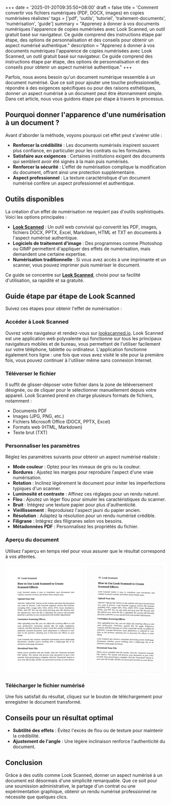 +++
date = '2025-01-20T09:35:50+08:00'
draft = false
title = 'Comment convertir vos fichiers numériques (PDF, DOCX, images) en copies numérisées réalistes'
tags = ['pdf', 'outils', 'tutoriel', 'traitement-documents', 'numérisation', 'guide']
summary = "Apprenez à donner à vos documents numériques l'apparence de copies numérisées avec Look Scanned, un outil gratuit basé sur navigateur. Ce guide comprend des instructions étape par étape, des options de personnalisation et des conseils pour obtenir un aspect numérisé authentique."
description = "Apprenez à donner à vos documents numériques l'apparence de copies numérisées avec Look Scanned, un outil gratuit basé sur navigateur. Ce guide comprend des instructions étape par étape, des options de personnalisation et des conseils pour obtenir un aspect numérisé authentique."
+++

Parfois, nous avons besoin qu'un document numérique ressemble à un document numérisé. Que ce soit pour ajouter une touche professionnelle, répondre à des exigences spécifiques ou pour des raisons esthétiques, donner un aspect numérisé à un document peut être étonnamment simple. Dans cet article, nous vous guidons étape par étape à travers le processus.

## Pourquoi donner l'apparence d'une numérisation à un document ?

Avant d'aborder la méthode, voyons pourquoi cet effet peut s'avérer utile :

- **Renforcer la crédibilité** : Les documents numérisés inspirent souvent plus confiance, en particulier pour les contrats ou les formulaires.
- **Satisfaire aux exigences** : Certaines institutions exigent des documents qui semblent avoir été signés à la main puis numérisés.
- **Renforcer la sécurité** : L'effet de numérisation complique la modification du document, offrant ainsi une protection supplémentaire.
- **Aspect professionnel** : La texture caractéristique d'un document numérisé confère un aspect professionnel et authentique.

## Outils disponibles

La création d'un effet de numérisation ne requiert pas d'outils sophistiqués. Voici les options principales :

- **[Look Scanned](https://lookscanned.io)** : Un outil web convivial qui convertit les PDF, images, fichiers DOCX, PPTX, Excel, Markdown, HTML et TXT en documents à l'aspect numérisé authentique.
- **Logiciels de traitement d'image** : Des programmes comme Photoshop ou GIMP permettent d'appliquer des effets de numérisation, mais demandent une certaine expertise.
- **Numérisation traditionnelle** : Si vous avez accès à une imprimante et un scanner, vous pouvez imprimer puis numériser le document.

Ce guide se concentre sur **[Look Scanned](https://lookscanned.io)**, choisi pour sa facilité d'utilisation, sa rapidité et sa gratuité.

## Guide étape par étape de Look Scanned

Suivez ces étapes pour obtenir l'effet de numérisation :

### Accéder à Look Scanned

Ouvrez votre navigateur et rendez-vous sur [lookscanned.io](https://lookscanned.io/scan). Look Scanned est une application web polyvalente qui fonctionne sur tous les principaux navigateurs mobiles et de bureau, vous permettant de l'utiliser facilement sur votre téléphone, tablette ou ordinateur. L'application fonctionne également hors ligne : une fois que vous avez visité le site pour la première fois, vous pouvez continuer à l'utiliser même sans connexion Internet.

### Téléverser le fichier

Il suffit de glisser-déposer votre fichier dans la zone de téléversement désignée, ou de cliquer pour le sélectionner manuellement depuis votre appareil. Look Scanned prend en charge plusieurs formats de fichiers, notamment :

- Documents PDF
- Images (JPG, PNG, etc.)
- Fichiers Microsoft Office (DOCX, PPTX, Excel)
- Formats web (HTML, Markdown)
- Texte brut (TXT)

### Personnaliser les paramètres

Réglez les paramètres suivants pour obtenir un aspect numérisé réaliste :

- **Mode couleur** : Optez pour les niveaux de gris ou la couleur.
- **Bordures** : Ajustez les marges pour reproduire l'aspect d'une vraie numérisation.
- **Rotation** : Inclinez légèrement le document pour imiter les imperfections typiques d'un scanner.
- **Luminosité et contraste** : Affinez ces réglages pour un rendu naturel.
- **Flou** : Ajoutez un léger flou pour simuler les caractéristiques du scanner.
- **Bruit** : Intégrez une texture papier pour plus d'authenticité.
- **Vieillissement** : Reproduisez l'aspect jauni du papier ancien.
- **Résolution** : Adaptez la résolution pour un rendu numérisé crédible.
- **Filigrane** : Intégrez des filigranes selon vos besoins.
- **Métadonnées PDF** : Personnalisez les propriétés du fichier.

### Aperçu du document

Utilisez l'aperçu en temps réel pour vous assurer que le résultat correspond à vos attentes.

![Aperçu en temps réel de Look Scanned](./look-scanned-preview.webp)

### Télécharger le fichier numérisé

Une fois satisfait du résultat, cliquez sur le bouton de téléchargement pour enregistrer le document transformé.

## Conseils pour un résultat optimal

- **Subtilité des effets** : Évitez l'excès de flou ou de texture pour maintenir la crédibilité.
- **Ajustement de l'angle** : Une légère inclinaison renforce l'authenticité du document.

## Conclusion

Grâce à des outils comme Look Scanned, donner un aspect numérisé à un document est désormais d'une simplicité remarquable. Que ce soit pour une soumission administrative, le partage d'un contrat ou une expérimentation graphique, obtenir un rendu numérisé professionnel ne nécessite que quelques clics.
